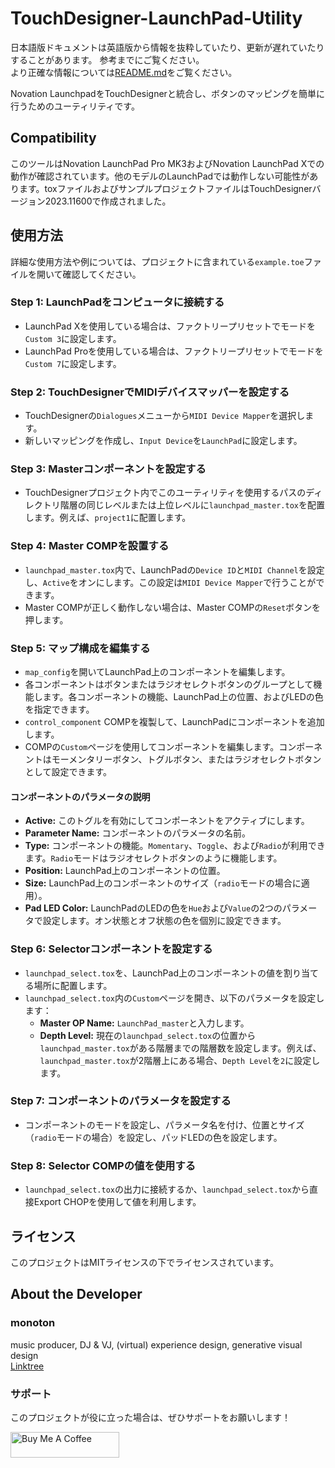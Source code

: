 # TouchDesigner-LaunchPad-Utility
日本語版ドキュメントは英語版から情報を抜粋していたり、更新が遅れていたりすることがあります。
参考までにご覧ください。  
より正確な情報については[README.md](README.md)をご覧ください。

Novation LaunchpadをTouchDesignerと統合し、ボタンのマッピングを簡単に行うためのユーティリティです。

## Compatibility
このツールはNovation LaunchPad Pro MK3およびNovation LaunchPad Xでの動作が確認されています。他のモデルのLaunchPadでは動作しない可能性があります。toxファイルおよびサンプルプロジェクトファイルはTouchDesignerバージョン2023.11600で作成されました。

## 使用方法

詳細な使用方法や例については、プロジェクトに含まれている`example.toe`ファイルを開いて確認してください。

### Step 1: LaunchPadをコンピュータに接続する
- LaunchPad Xを使用している場合は、ファクトリープリセットでモードを`Custom 3`に設定します。
- LaunchPad Proを使用している場合は、ファクトリープリセットでモードを`Custom 7`に設定します。

### Step 2: TouchDesignerでMIDIデバイスマッパーを設定する
- TouchDesignerの`Dialogues`メニューから`MIDI Device Mapper`を選択します。
- 新しいマッピングを作成し、`Input Device`を`LaunchPad`に設定します。

### Step 3: Masterコンポーネントを設定する
- TouchDesignerプロジェクト内でこのユーティリティを使用するパスのディレクトリ階層の同じレベルまたは上位レベルに`launchpad_master.tox`を配置します。例えば、`project1`に配置します。

### Step 4: Master COMPを設置する
- `launchpad_master.tox`内で、LaunchPadの`Device ID`と`MIDI Channel`を設定し、`Active`をオンにします。この設定は`MIDI Device Mapper`で行うことができます。
- Master COMPが正しく動作しない場合は、Master COMPの`Reset`ボタンを押します。

### Step 5: マップ構成を編集する
- `map_config`を開いてLaunchPad上のコンポーネントを編集します。
- 各コンポーネントはボタンまたはラジオセレクトボタンのグループとして機能します。各コンポーネントの機能、LaunchPad上の位置、およびLEDの色を指定できます。
- `control_component` COMPを複製して、LaunchPadにコンポーネントを追加します。
- COMPの`Custom`ページを使用してコンポーネントを編集します。コンポーネントはモーメンタリーボタン、トグルボタン、またはラジオセレクトボタンとして設定できます。

#### コンポーネントのパラメータの説明
- **Active:** このトグルを有効にしてコンポーネントをアクティブにします。
- **Parameter Name:** コンポーネントのパラメータの名前。
- **Type:** コンポーネントの機能。`Momentary`、`Toggle`、および`Radio`が利用できます。`Radio`モードはラジオセレクトボタンのように機能します。
- **Position:** LaunchPad上のコンポーネントの位置。
- **Size:** LaunchPad上のコンポーネントのサイズ（`radio`モードの場合に適用）。
- **Pad LED Color:** LaunchPadのLEDの色を`Hue`および`Value`の2つのパラメータで設定します。オン状態とオフ状態の色を個別に設定できます。

### Step 6: Selectorコンポーネントを設定する
- `launchpad_select.tox`を、LaunchPad上のコンポーネントの値を割り当てる場所に配置します。
- `launchpad_select.tox`内の`Custom`ページを開き、以下のパラメータを設定します：
    - **Master OP Name:** `LaunchPad_master`と入力します。
    - **Depth Level:** 現在の`launchpad_select.tox`の位置から`launchpad_master.tox`がある階層までの階層数を設定します。例えば、`launchpad_master.tox`が2階層上にある場合、`Depth Level`を`2`に設定します。

### Step 7: コンポーネントのパラメータを設定する
- コンポーネントのモードを設定し、パラメータ名を付け、位置とサイズ（`radio`モードの場合）を設定し、パッドLEDの色を設定します。

### Step 8: Selector COMPの値を使用する
- `launchpad_select.tox`の出力に接続するか、`launchpad_select.tox`から直接Export CHOPを使用して値を利用します。

## ライセンス
このプロジェクトはMITライセンスの下でライセンスされています。

## About the Developer
### monoton  
music producer, DJ & VJ, (virtual) experience design, generative visual design  
[Linktree](https://linktr.ee/monoton)

### サポート
このプロジェクトが役に立った場合は、ぜひサポートをお願いします！

<a href="https://www.buymeacoffee.com/monoton" target="_blank"><img src="https://cdn.buymeacoffee.com/buttons/default-orange.png" alt="Buy Me A Coffee" height="41" width="174"></a>
